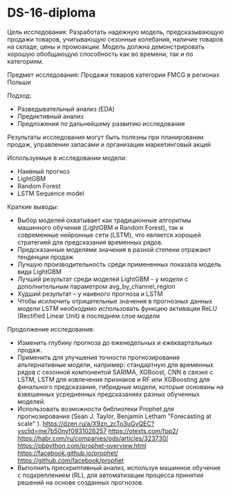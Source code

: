 # DS-16-diploma
Цель исследования: Разработать надежную модель, предсказывающую продажи товаров, учитывающую сезонные колебания, наличие товаров на складе, цены и промоакции. Модель должна демонстрировать хорошую обобщающую способность как во времени, так и по категориям.

Предмет исследования: Продажи товаров категории FMCG в регионах Польши

Подход:

- Разведывательный анализ (EDA)
- Предиктивный анализ
- Предложения по дальнейшему развитию исследования


Результаты исследования могут быть полезны при планировании продаж, управлении запасами и организации маркетинговый акций

Используемые в исследовании модели:

- Наивный прогноз
- LightGBM
- Random Forest
- LSTM Sequence model

Краткие выводы:

- Выбор моделей охватывает как традиционные алгоритмы машинного обучения (LightGBM и Random Forest), так и современные нейронные сети (LSTM), что является хорошей стратегией для предсказания временных рядов. 
- Предсказанные моделями значения в разной степени отражают тенденции продаж
- Лучшую производительность среди примененных показала модель вида LightGBM
- Лучший результат среди моделей LightGBM  - у модели с дополнительным параметром avg_by_channel_region 
- Худший результат – у наивного прогноза и LSTM
- Чтобы исключить отрицательные значения в прогнозных данных модели LSTM необходимо использовать функцию активации ReLU (Rectified Linear Unit) в последнем слое модели

Продолжение исследования:

- Изменить глубину прогноза до еженедельных и ежеквартальных продаж.
- Применить для улучшения точности прогнозирования альтернативные модели, например: стандартную для временных рядов с сезонной компонентой SARIMA, XGBoost, CNN в связке с LSTM, LSTM для извлечения признаков и RF или XGBoosting для финального предсказания, гибридные модели, которые основаны на взвешенных усредненных предсказаниях разных обученных моделей.
- Использовать возможности библиотеки Prophet для прогнозирования (Sean J. Taylor, Benjamin Letham "Forecasting at scale" ). https://dzen.ru/a/X9zn_zcTo3uGvQEC?ysclid=me7b50nyf0931026257 https://otexts.com/fpp2/ https://habr.com/ru/companies/ods/articles/323730/ https://pbpython.com/prophet-overview.html https://facebook.github.io/prophet/ https://github.com/facebook/prophet
- Выполнить прескриптивный анализ, используя машинное обучение с подкреплением (RL), для автоматизации процесса принятия решений на основе созданных прогнозов.
